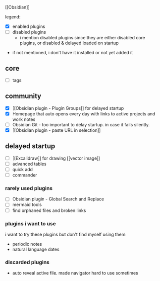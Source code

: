 [[Obsidian]]

legend:
- [x] enabled plugins
- [ ] disabled plugins
	- i mention disabled plugins since they are either disabled core plugins, or disabled & delayed loaded on startup
- if not mentioned, i don't have it installed or not yet added it
## core
 - [ ] tags

## community
- [x] [[Obsidian plugin - Plugin Groups]] for delayed startup
- [x] Homepage that auto opens every day with links to active projects and work notes
 - [ ] Obsidian Git - too important to delay startup. in case it fails silently.
 - [x] [[Obsidian plugin - paste URL in selection]]
## delayed startup
- [ ] [[Excalidraw]] for drawing [[vector image]]
- [ ] advanced tables
- [ ] quick add
- [ ] commander
### rarely used plugins
- [ ] Obsidian plugin - Global Search and Replace
- [ ] mermaid tools
- [ ] find orphaned files and broken links

### plugins i want to use
i want to try these plugins but don't find myself using them
- periodic notes
- natural language dates
### discarded plugins
- auto reveal active file. made navigator hard to use sometimes